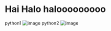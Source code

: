 # Hai Halo halooooooooo
python1
![image](https://user-images.githubusercontent.com/86787046/207687144-b842eb67-fa8b-4c32-aeb4-526845d53994.png)
python2
![image](https://user-images.githubusercontent.com/86787046/207688930-23522fa0-9d5a-4606-a032-2975ff3b226b.png)

